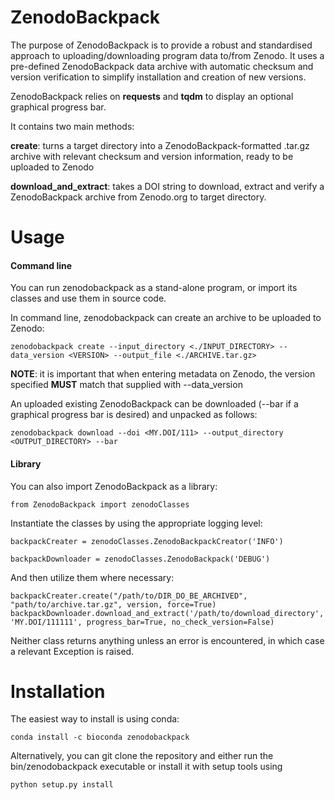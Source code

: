 # ZenodoBackpack

The purpose of ZenodoBackpack is to provide a robust and standardised approach to uploading/downloading program data to/from Zenodo. 
It uses a pre-defined ZenodoBackpack data archive with automatic checksum and version verification to simplify installation and creation of new versions. 

ZenodoBackpack relies on **requests** and **tqdm** to display an optional graphical progress bar. 

It contains two main methods:

**create**: turns a target directory into a ZenodoBackpack-formatted .tar.gz archive with relevant checksum and version information, ready to be uploaded to Zenodo
     
**download_and_extract**: takes a DOI string to download, extract and verify a ZenodoBackpack archive from Zenodo.org to target directory. 
    

# Usage

#### Command line
You can run zenodobackpack as a stand-alone program, or import its classes and use them in source code. 

In command line, zenodobackpack can create an archive to be uploaded to Zenodo: 

``zenodobackpack create --input_directory <./INPUT_DIRECTORY> --data_version <VERSION> --output_file <./ARCHIVE.tar.gz>``

**NOTE**: it is important that when entering metadata on Zenodo, the version specified **MUST** match that supplied with --data_version

An uploaded existing ZenodoBackpack can be downloaded (--bar if a graphical progress bar is desired) and unpacked as follows: 

``zenodobackpack download --doi <MY.DOI/111> --output_directory <OUTPUT_DIRECTORY> --bar``

#### Library

You can also import ZenodoBackpack as a library: 

``from ZenodoBackpack import zenodoClasses``

Instantiate the classes by using the appropriate logging level:

``backpackCreater = zenodoClasses.ZenodoBackpackCreator('INFO')``

``backpackDownloader = zenodoClasses.ZenodoBackpack('DEBUG')``

And then utilize them where necessary: 

``backpackCreater.create("/path/to/DIR_DO_BE_ARCHIVED", "path/to/archive.tar.gz", version, force=True)``
``backpackDownloader.download_and_extract('/path/to/download_directory', 'MY.DOI/111111', progress_bar=True, no_check_version=False)``

Neither class returns anything unless an error is encountered, in which case a relevant Exception is raised. 


# Installation

The easiest way to install is using conda:

```conda install -c bioconda zenodobackpack```

Alternatively, you can git clone the repository and either run the bin/zenodobackpack executable or install it with setup tools using 

``python setup.py install``
